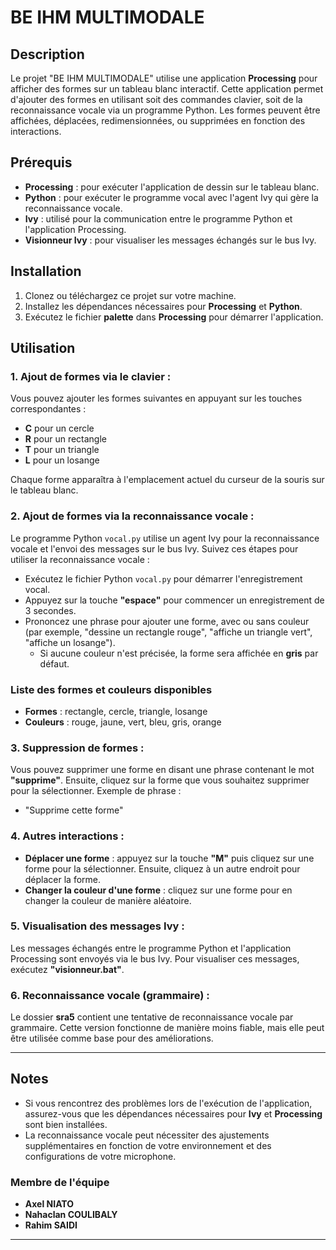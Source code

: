 # BE IHM MULTIMODALE

## Description

Le projet "BE IHM MULTIMODALE" utilise une application **Processing** pour afficher des formes sur un tableau blanc interactif. Cette application permet d'ajouter des formes en utilisant soit des commandes clavier, soit de la reconnaissance vocale via un programme Python. Les formes peuvent être affichées, déplacées, redimensionnées, ou supprimées en fonction des interactions.

## Prérequis

- **Processing** : pour exécuter l'application de dessin sur le tableau blanc.
- **Python** : pour exécuter le programme vocal avec l'agent Ivy qui gère la reconnaissance vocale.
- **Ivy** : utilisé pour la communication entre le programme Python et l'application Processing.
- **Visionneur Ivy** : pour visualiser les messages échangés sur le bus Ivy.

## Installation

1. Clonez ou téléchargez ce projet sur votre machine.
2. Installez les dépendances nécessaires pour **Processing** et **Python**.
3. Exécutez le fichier **palette** dans **Processing** pour démarrer l'application.

## Utilisation

### 1. **Ajout de formes via le clavier :**

Vous pouvez ajouter les formes suivantes en appuyant sur les touches correspondantes :

- **C** pour un cercle
- **R** pour un rectangle
- **T** pour un triangle
- **L** pour un losange

Chaque forme apparaîtra à l'emplacement actuel du curseur de la souris sur le tableau blanc.

### 2. **Ajout de formes via la reconnaissance vocale :**

Le programme Python `vocal.py` utilise un agent Ivy pour la reconnaissance vocale et l'envoi des messages sur le bus Ivy. Suivez ces étapes pour utiliser la reconnaissance vocale :

- Exécutez le fichier Python `vocal.py` pour démarrer l'enregistrement vocal.
- Appuyez sur la touche **"espace"** pour commencer un enregistrement de 3 secondes.
- Prononcez une phrase pour ajouter une forme, avec ou sans couleur (par exemple, "dessine un rectangle rouge", "affiche un triangle vert", "affiche un losange").
  - Si aucune couleur n'est précisée, la forme sera affichée en **gris** par défaut.

### Liste des formes et couleurs disponibles

- **Formes** : rectangle, cercle, triangle, losange
- **Couleurs** : rouge, jaune, vert, bleu, gris, orange

### 3. **Suppression de formes :**

Vous pouvez supprimer une forme en disant une phrase contenant le mot **"supprime"**. Ensuite, cliquez sur la forme que vous souhaitez supprimer pour la sélectionner. Exemple de phrase :

- "Supprime cette forme"

### 4. **Autres interactions :**

- **Déplacer une forme** : appuyez sur la touche **"M"** puis cliquez sur une forme pour la sélectionner. Ensuite, cliquez à un autre endroit pour déplacer la forme.
- **Changer la couleur d'une forme** : cliquez sur une forme pour en changer la couleur de manière aléatoire.

### 5. **Visualisation des messages Ivy :**

Les messages échangés entre le programme Python et l'application Processing sont envoyés via le bus Ivy. Pour visualiser ces messages, exécutez **"visionneur.bat"**.

### 6. **Reconnaissance vocale (grammaire) :**

Le dossier **sra5** contient une tentative de reconnaissance vocale par grammaire. Cette version fonctionne de manière moins fiable, mais elle peut être utilisée comme base pour des améliorations.

---

## Notes

- Si vous rencontrez des problèmes lors de l'exécution de l'application, assurez-vous que les dépendances nécessaires pour **Ivy** et **Processing** sont bien installées.
- La reconnaissance vocale peut nécessiter des ajustements supplémentaires en fonction de votre environnement et des configurations de votre microphone.

### Membre de l'équipe

- **Axel NIATO**
- **Nahaclan COULIBALY**
- **Rahim SAIDI**

---
